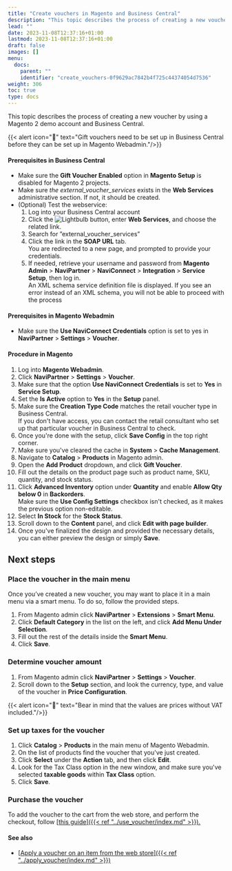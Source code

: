 ```yaml
---
title: "Create vouchers in Magento and Business Central"
description: "This topic describes the process of creating a new voucher by using a Magento 2 demo account and Business Central."
lead: ""
date: 2023-11-08T12:37:16+01:00
lastmod: 2023-11-08T12:37:16+01:00
draft: false
images: []
menu:
  docs:
    parent: ""
    identifier: "create_vouchers-0f9629ac7842b4f725c44374054d7536"
weight: 306
toc: true
type: docs
---
```


This topic describes the process of creating a new voucher by using a Magento 2 demo account and Business Central.

{{< alert icon="📝" text="Gift vouchers need to be set up in Business Central before they can be set up in Magento Webadmin."/>}}

#### Prerequisites in Business Central

- Make sure the **Gift Voucher Enabled** option in **Magento Setup** is disabled for Magento 2 projects.
- Make sure *the external_voucher_services* exists in the **Web Services** administrative section. If not, it should be created.
- (Optional) Test the webservice:       
  1.	Log into your Business Central account
  2.	Click the ![Lightbulb](Lightbulb_icon.PNG) button, enter **Web Services**, and choose the related link.
  3.	Search for ”external_voucher_services”
  4.	Click the link in the **SOAP URL** tab.       
    You are redirected to a new page, and prompted to provide your credentials.
  5. If needed, retrieve your username and password from **Magento Admin** > **NaviPartner** > **NaviConnect** > **Integration** > **Service Setup**, then log in.     
    An XML schema service definition file is displayed. If you see an error instead of an XML schema, you will not be able to proceed with the process 

#### Prerequisites in Magento Webadmin

- Make sure the **Use NaviConnect Credentials**  option is set to yes in **NaviPartner** > **Settings** > **Voucher**.

#### Procedure in Magento

1. Log into **Magento Webadmin**.
2. Click **NaviPartner** > **Settings** > **Voucher**.
3. Make sure that the option **Use NaviConnect Credentials** is set to **Yes** in **Service Setup**.
4. Set the **Is Active** option to **Yes** in the **Setup** panel.
5. Make sure the **Creation Type Code** matches the retail voucher type in Business Central.    
   If you don't have access, you can contact the retail consultant who set up that particular voucher in Business Central to check.
6. Once you're done with the setup, click **Save Config** in the top right corner.
7. Make sure you've cleared the cache in **System** > **Cache Management**.
8. Navigate to **Catalog** > **Products** in Magento admin.
9. Open the **Add Product** dropdown, and click **Gift Voucher**.
10. Fill out the details on the product page such as product name, SKU, quantity, and stock status.
11. Click **Advanced Inventory** option under **Quantity** and enable **Allow Qty below 0** in **Backorders**.     
    Make sure the **Use Config Settings** checkbox isn't checked, as it makes the previous option non-editable. 
12. Select **In Stock** for the **Stock Status**.
13. Scroll down to the **Content** panel, and click **Edit with page builder**.
14. Once you've finalized the design and provided the necessary details, you can either preview the design or simply **Save**.

## Next steps

### Place the voucher in the main menu

Once you’ve created a new voucher, you may want to place it in a main menu via a smart menu. To do so, follow the provided steps.

1.	From Magento admin click **NaviPartner** > **Extensions** > **Smart Menu**.
2.	Click **Default Category** in the list on the left, and click **Add Menu Under Selection**. 
3.	Fill out the rest of the details inside the **Smart Menu**.
4.	Click **Save**.

### Determine voucher amount

1. From Magento admin click **NaviPartner** > **Settings** > **Voucher**.
2. Scroll down to the **Setup** section, and look the currency, type, and value of the voucher in **Price Configuration**.

  {{< alert icon="📝" text="Bear in mind that the values are prices without VAT included."/>}}

### Set up taxes for the voucher

1. Click **Catalog** > **Products** in the main menu of Magento Webadmin.
2. On the list of products find the voucher that you've just created.
3. Click **Select** under the **Action** tab, and then click **Edit**.
4. Look for the Tax Class option in the new window, and make sure you've selected **taxable goods** within **Tax Class** option.
5. Click **Save**.

### Purchase the voucher

To add the voucher to the cart from the web store, and perform the checkout, follow [<ins>this guide<ins>]({{< ref "../use_voucher/index.md" >}}).

#### See also

- [<ins>Apply a voucher on an item from the web store<ins>]({{< ref "../apply_voucher/index.md" >}})